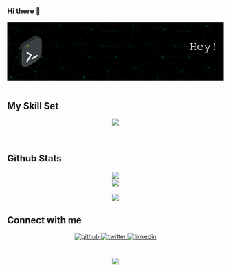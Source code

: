 ### Hi there 👋
<div align="center">
<img src="./assets/github-header-image.png" align="center" height="" width="" />
</div>
  

<br/>  


## My Skill Set  
<p align="center">
  <img src="https://skillicons.dev/icons?perline=8&i=androidstudio,angular,apollo,bash,bootstrap,c,cs,css,django,docker,dotnet,eclipse,flask,git,github,gitlab,graphql,html,java,js,jquery,kubernetes,linux,md,mysql,nginx,nodejs,php,postgres,powershell,py,regex,sass,ts,vim,visualstudio,vscode,wordpress" />
</p>

<br/>  

## Github Stats  
<div align="center"><img src="https://github-readme-stats.vercel.app/api?username=Astropilot&show_icons=true&count_private=true&hide_border=true&theme=radical" align="center" /></div>  

<div align="center"><img src="https://github-readme-stats.vercel.app/api/top-langs/?username=Astropilot&hide_border=true&layout=compact&theme=radical&hide=html,php&count_private=true" align="center" /></div>  

<br/>  

<div align="center"><img src="https://spotify-github-profile.vercel.app/api/view?uid=1174849064&cover_image=false&theme=default" /></div>  

## Connect with me  
<div align="center">
<a href="https://github.com/Astropilot" target="_blank">
<img src=https://img.shields.io/badge/github-%2324292e.svg?&style=for-the-badge&logo=github&logoColor=white alt=github style="margin-bottom: 5px;" />
</a>
<a href="https://twitter.com/c0dexus" target="_blank">
<img src=https://img.shields.io/badge/twitter-%2300acee.svg?&style=for-the-badge&logo=twitter&logoColor=white alt=twitter style="margin-bottom: 5px;" />
</a>
<a href="https://linkedin.com/in/yohann-martin" target="_blank">
<img src=https://img.shields.io/badge/linkedin-%231E77B5.svg?&style=for-the-badge&logo=linkedin&logoColor=white alt=linkedin style="margin-bottom: 5px;" />
</a>  
</div>  
  

<br/>  

<br/>  

<div align="center">
<img src="https://komarev.com/ghpvc/?username=Astropilot&&style=flat-square" align="center" />
</div>  

<br />

<!-- Keeping credits in README but hidden -->
<!--<div align="center">Generated using <a href="https://profilinator.rishav.dev/" target="_blank">Github Profilinator</a></div>-->
<!--
**jeanJonathan/jeanJonathan** is a ✨ _special_ ✨ repository because its `README.md` (this file) appears on your GitHub profile.

Here are some ideas to get you started:

- 🔭 I’m currently working on ...
- 🌱 I’m currently learning ...
- 👯 I’m looking to collaborate on ...
- 🤔 I’m looking for help with ...
- 💬 Ask me about ...
- 📫 How to reach me: ...
- 😄 Pronouns: ...
- ⚡ Fun fact: ...
-->


